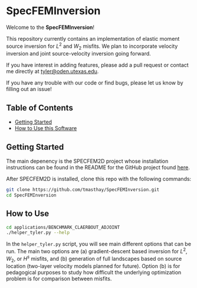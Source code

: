 # SpecFEMInversion

Welcome to the **SpecFEMInversion**! 

This repository currently contains an implementation of elastic moment source inversion for $L^2$ and $W_2$ misfits.
We plan to incorporate velocity inversion and joint source-velocity inversion going forward.

If you have interest in adding features, please add a pull request or contact me directly at tyler@oden.utexas.edu.

If you have any trouble with our code or find bugs, please let us know by filling out an issue!

## Table of Contents

- [Getting Started](#getting-started)
- [How to Use this Software](#how-to-use)

## Getting Started

The main depenency is the SPECFEM2D project whose installation instructions can be found in the README for the GitHub project found 
[here](https://github.com/SPECFEM/specfem2d).

After SPECFEM2D is installed, clone this repo with the following commands:

```bash
git clone https://github.com/tmasthay/SpecFEMInversion.git
cd SpecFEMInversion
```

## How to Use 

```bash
cd applications/BENCHMARK_CLAERBOUT_ADJOINT
./helper_tyler.py --help
```

In the `helper_tyler.py` script, you will see main different options that can be run. The main two options are (a) gradient-descent based inversion for $L^2$,
$W_2$, or $H^s$ misfits, and (b) generation of full landscapes based on source location (two-layer velocity models planned for future). Option (b) is for 
pedagogical purposes to study how difficult the underlying optimization problem is for comparison between misfits.
